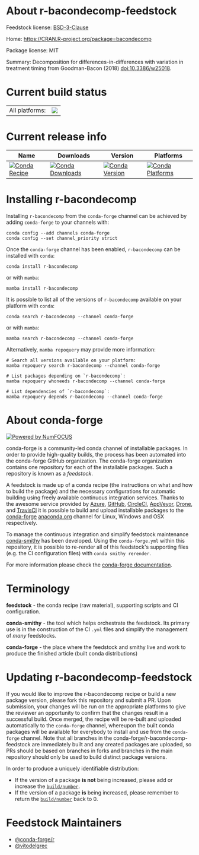 About r-bacondecomp-feedstock
=============================

Feedstock license: [BSD-3-Clause](https://github.com/conda-forge/r-bacondecomp-feedstock/blob/main/LICENSE.txt)

Home: https://CRAN.R-project.org/package=bacondecomp

Package license: MIT

Summary: Decomposition for differences-in-differences with variation in treatment timing from Goodman-Bacon (2018) <doi:10.3386/w25018>.

Current build status
====================


<table><tr><td>All platforms:</td>
    <td>
      <a href="https://dev.azure.com/conda-forge/feedstock-builds/_build/latest?definitionId=23027&branchName=main">
        <img src="https://dev.azure.com/conda-forge/feedstock-builds/_apis/build/status/r-bacondecomp-feedstock?branchName=main">
      </a>
    </td>
  </tr>
</table>

Current release info
====================

| Name | Downloads | Version | Platforms |
| --- | --- | --- | --- |
| [![Conda Recipe](https://img.shields.io/badge/recipe-r--bacondecomp-green.svg)](https://anaconda.org/conda-forge/r-bacondecomp) | [![Conda Downloads](https://img.shields.io/conda/dn/conda-forge/r-bacondecomp.svg)](https://anaconda.org/conda-forge/r-bacondecomp) | [![Conda Version](https://img.shields.io/conda/vn/conda-forge/r-bacondecomp.svg)](https://anaconda.org/conda-forge/r-bacondecomp) | [![Conda Platforms](https://img.shields.io/conda/pn/conda-forge/r-bacondecomp.svg)](https://anaconda.org/conda-forge/r-bacondecomp) |

Installing r-bacondecomp
========================

Installing `r-bacondecomp` from the `conda-forge` channel can be achieved by adding `conda-forge` to your channels with:

```
conda config --add channels conda-forge
conda config --set channel_priority strict
```

Once the `conda-forge` channel has been enabled, `r-bacondecomp` can be installed with `conda`:

```
conda install r-bacondecomp
```

or with `mamba`:

```
mamba install r-bacondecomp
```

It is possible to list all of the versions of `r-bacondecomp` available on your platform with `conda`:

```
conda search r-bacondecomp --channel conda-forge
```

or with `mamba`:

```
mamba search r-bacondecomp --channel conda-forge
```

Alternatively, `mamba repoquery` may provide more information:

```
# Search all versions available on your platform:
mamba repoquery search r-bacondecomp --channel conda-forge

# List packages depending on `r-bacondecomp`:
mamba repoquery whoneeds r-bacondecomp --channel conda-forge

# List dependencies of `r-bacondecomp`:
mamba repoquery depends r-bacondecomp --channel conda-forge
```


About conda-forge
=================

[![Powered by
NumFOCUS](https://img.shields.io/badge/powered%20by-NumFOCUS-orange.svg?style=flat&colorA=E1523D&colorB=007D8A)](https://numfocus.org)

conda-forge is a community-led conda channel of installable packages.
In order to provide high-quality builds, the process has been automated into the
conda-forge GitHub organization. The conda-forge organization contains one repository
for each of the installable packages. Such a repository is known as a *feedstock*.

A feedstock is made up of a conda recipe (the instructions on what and how to build
the package) and the necessary configurations for automatic building using freely
available continuous integration services. Thanks to the awesome service provided by
[Azure](https://azure.microsoft.com/en-us/services/devops/), [GitHub](https://github.com/),
[CircleCI](https://circleci.com/), [AppVeyor](https://www.appveyor.com/),
[Drone](https://cloud.drone.io/welcome), and [TravisCI](https://travis-ci.com/)
it is possible to build and upload installable packages to the
[conda-forge](https://anaconda.org/conda-forge) [anaconda.org](https://anaconda.org/)
channel for Linux, Windows and OSX respectively.

To manage the continuous integration and simplify feedstock maintenance
[conda-smithy](https://github.com/conda-forge/conda-smithy) has been developed.
Using the ``conda-forge.yml`` within this repository, it is possible to re-render all of
this feedstock's supporting files (e.g. the CI configuration files) with ``conda smithy rerender``.

For more information please check the [conda-forge documentation](https://conda-forge.org/docs/).

Terminology
===========

**feedstock** - the conda recipe (raw material), supporting scripts and CI configuration.

**conda-smithy** - the tool which helps orchestrate the feedstock.
                   Its primary use is in the construction of the CI ``.yml`` files
                   and simplify the management of *many* feedstocks.

**conda-forge** - the place where the feedstock and smithy live and work to
                  produce the finished article (built conda distributions)


Updating r-bacondecomp-feedstock
================================

If you would like to improve the r-bacondecomp recipe or build a new
package version, please fork this repository and submit a PR. Upon submission,
your changes will be run on the appropriate platforms to give the reviewer an
opportunity to confirm that the changes result in a successful build. Once
merged, the recipe will be re-built and uploaded automatically to the
`conda-forge` channel, whereupon the built conda packages will be available for
everybody to install and use from the `conda-forge` channel.
Note that all branches in the conda-forge/r-bacondecomp-feedstock are
immediately built and any created packages are uploaded, so PRs should be based
on branches in forks and branches in the main repository should only be used to
build distinct package versions.

In order to produce a uniquely identifiable distribution:
 * If the version of a package **is not** being increased, please add or increase
   the [``build/number``](https://docs.conda.io/projects/conda-build/en/latest/resources/define-metadata.html#build-number-and-string).
 * If the version of a package **is** being increased, please remember to return
   the [``build/number``](https://docs.conda.io/projects/conda-build/en/latest/resources/define-metadata.html#build-number-and-string)
   back to 0.

Feedstock Maintainers
=====================

* [@conda-forge/r](https://github.com/orgs/conda-forge/teams/r/)
* [@vitodelgrec](https://github.com/vitodelgrec/)


